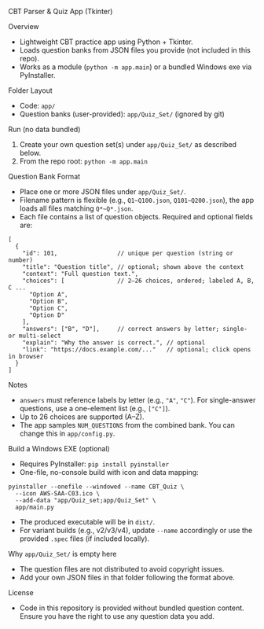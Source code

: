 CBT Parser & Quiz App (Tkinter)

Overview
- Lightweight CBT practice app using Python + Tkinter.
- Loads question banks from JSON files you provide (not included in this repo).
- Works as a module (`python -m app.main`) or a bundled Windows exe via PyInstaller.

Folder Layout
- Code: `app/`
- Question banks (user-provided): `app/Quiz_Set/` (ignored by git)

Run (no data bundled)
1) Create your own question set(s) under `app/Quiz_Set/` as described below.
2) From the repo root: `python -m app.main`

Question Bank Format
- Place one or more JSON files under `app/Quiz_Set/`.
- Filename pattern is flexible (e.g., `Q1~Q100.json`, `Q101~Q200.json`), the app loads all files matching `Q*~Q*.json`.
- Each file contains a list of question objects. Required and optional fields are:

```
[
  {
    "id": 101,                 // unique per question (string or number)
    "title": "Question title", // optional; shown above the context
    "context": "Full question text.",
    "choices": [               // 2–26 choices, ordered; labeled A, B, C ...
      "Option A",
      "Option B",
      "Option C",
      "Option D"
    ],
    "answers": ["B", "D"],     // correct answers by letter; single- or multi-select
    "explain": "Why the answer is correct.", // optional
    "link": "https://docs.example.com/..."   // optional; click opens in browser
  }
]
```

Notes
- `answers` must reference labels by letter (e.g., `"A"`, `"C"`). For single-answer questions, use a one-element list (e.g., `["C"]`).
- Up to 26 choices are supported (A–Z).
- The app samples `NUM_QUESTIONS` from the combined bank. You can change this in `app/config.py`.

Build a Windows EXE (optional)
- Requires PyInstaller: `pip install pyinstaller`
- One-file, no-console build with icon and data mapping:

```
pyinstaller --onefile --windowed --name CBT_Quiz \
  --icon AWS-SAA-C03.ico \
  --add-data "app/Quiz_set;app/Quiz_Set" \
  app/main.py
```

- The produced executable will be in `dist/`.
- For variant builds (e.g., v2/v3/v4), update `--name` accordingly or use the provided `.spec` files (if included locally).

Why `app/Quiz_Set/` is empty here
- The question files are not distributed to avoid copyright issues.
- Add your own JSON files in that folder following the format above.

License
- Code in this repository is provided without bundled question content. Ensure you have the right to use any question data you add.

